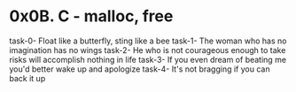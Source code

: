 0x0B. C - malloc, free
===============================================================================
task-0- Float like a butterfly, sting like a bee
task-1- The woman who has no imagination has no wings
task-2- He who is not courageous enough to take risks will accomplish nothing in life
task-3-  If you even dream of beating me you'd better wake up and apologize
task-4- It's not bragging if you can back it up